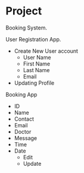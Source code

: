 # Project

Booking System.

User Registration App.
- Create New User account
   - User Name
   - First Name
   - Last Name
   - Email
- Updating Profile

Booking App
- ID
- Name
- Contact
- Email
- Doctor
- Message
- Time
- Date
  - Edit
  - Update
